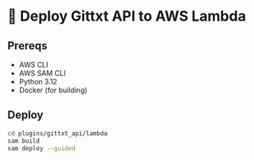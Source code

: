 # 🧪 Deploy Gittxt API to AWS Lambda

## Prereqs
- AWS CLI
- AWS SAM CLI
- Python 3.12
- Docker (for building)

## Deploy

```bash
cd plugins/gittxt_api/lambda
sam build
sam deploy --guided
```
